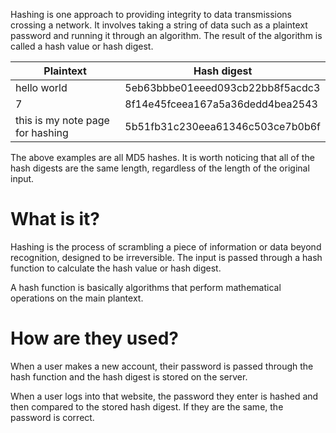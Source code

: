 Hashing is one approach to providing integrity to data transmissions crossing a network. It involves taking a string of data such as a plaintext password and running it through an algorithm. The result of the algorithm is called a hash value or hash digest.

| Plaintext                        | Hash digest                      |
| -------------------------------- | -------------------------------- |
| hello world                      | 5eb63bbbe01eeed093cb22bb8f5acdc3 |
| 7                                | 8f14e45fceea167a5a36dedd4bea2543 |
| this is my note page for hashing | 5b51fb31c230eea61346c503ce7b0b6f                                 |

The above examples are all MD5 hashes. It is worth noticing that all of the hash digests are the same length, regardless of the length of the original input.

# What is it?
Hashing is the process of scrambling a piece of information or data beyond recognition, designed to be irreversible. The input is passed through a hash function to calculate the hash value or hash digest.

A hash function is basically algorithms that perform mathematical operations on the main plantext.

# How are they used?
When a user makes a new account, their password is passed through the hash function and the hash digest is stored on the server.

When a user logs into that website, the password they enter is hashed and then compared to the stored hash digest. If they are the same, the password is correct.